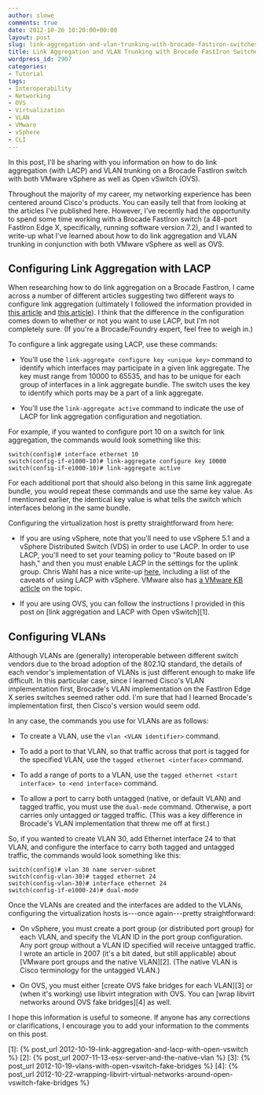 ```yaml
---
author: slowe
comments: true
date: 2012-10-26 10:20:00+00:00
layout: post
slug: link-aggregation-and-vlan-trunking-with-brocade-fastiron-switches
title: Link Aggregation and VLAN Trunking with Brocade FastIron Switches
wordpress_id: 2907
categories:
- Tutorial
tags:
- Interoperability
- Networking
- OVS
- Virtualization
- VLAN
- VMware
- vSphere
- CLI
---
```


In this post, I'll be sharing with you information on how to do link aggregation (with LACP) and VLAN trunking on a Brocade FastIron switch with both VMware vSphere as well as Open vSwitch (OVS).

Throughout the majority of my career, my networking experience has been centered around Cisco's products. You can easily tell that from looking at the articles I've published here. However, I've recently had the opportunity to spend some time working with a Brocade FastIron switch (a 48-port FastIron Edge X, specifically, running software version 7.2), and I wanted to write-up what I've learned about how to do link aggregation and VLAN trunking in conjunction with both VMware vSphere as well as OVS.

## Configuring Link Aggregation with LACP

When researching how to do link aggregation on a Brocade FastIron, I came across a number of different articles suggesting two different ways to configure link aggregation (ultimately I followed the information provided in [this article](http://community.brocade.com/docs/DOC-1984) and [this article](http://community.brocade.com/docs/DOC-1993)). I think that the difference in the configuration comes down to whether or not you want to use LACP, but I'm not completely sure. (If you're a Brocade/Foundry expert, feel free to weigh in.)

To configure a link aggregate using LACP, use these commands:

* You'll use the `link-aggregate configure key <unique key>` command to identify which interfaces may participate in a given link aggregate. The key must range from 10000 to 65535, and has to be unique for each group of interfaces in a link aggregate bundle. The switch uses the key to identify which ports may be a part of a link aggregate.

* You'll use the `link-aggregate active` command to indicate the use of LACP for link aggregation configuration and negotiation.

For example, if you wanted to configure port 10 on a switch for link aggregation, the commands would look something like this:

    switch(config)# interface ethernet 10
    switch(config-if-e1000-10)# link-aggregate configure key 10000
    switch(config-if-e1000-10)# link-aggregate active

For each additional port that should also belong in this same link aggregate bundle, you would repeat these commands and use the same key value. As I mentioned earlier, the identical key value is what tells the switch which interfaces belong in the same bundle.

Configuring the virtualization host is pretty straightforward from here:

* If you are using vSphere, note that you'll need to use vSphere 5.1 and a vSphere Distributed Switch (VDS) in order to use LACP. In order to use LACP, you'll need to set your teaming policy to "Route based on IP hash," and then you must enable LACP in the settings for the uplink group. Chris Wahl has a nice write-up [here](http://wahlnetwork.com/2012/10/15/using-lacp-with-a-vsphere-distributed-switch-5-1/), including a list of the caveats of using LACP with vSphere. VMware also has [a VMware KB article](http://kb.vmware.com/kb/2034277) on the topic.

* If you are using OVS, you can follow the instructions I provided in this post on [link aggregation and LACP with Open vSwitch][1].

## Configuring VLANs

Although VLANs are (generally) interoperable between different switch vendors due to the broad adoption of the 802.1Q standard, the details of each vendor's implementation of VLANs is just different enough to make life difficult. In this particular case, since I learned Cisco's VLAN implementation first, Brocade's VLAN implementation on the FastIron Edge X series switches seemed rather odd. I'm sure that had I learned Brocade's implementation first, then Cisco's version would seem odd.

In any case, the commands you use for VLANs are as follows:

* To create a VLAN, use the `vlan <VLAN identifier>` command.

* To add a port to that VLAN, so that traffic across that port is tagged for the specified VLAN, use the `tagged ethernet <interface>` command.

* To add a range of ports to a VLAN, use the `tagged ethernet <start interface> to <end interface>` command.

* To allow a port to carry both untagged (native, or default VLAN) and tagged traffic, you must use the `dual-mode` command. Otherwise, a port carries only untagged _or_ tagged traffic. (This was a key difference in Brocade's VLAN implementation that threw me off at first.)

So, if you wanted to create VLAN 30, add Ethernet interface 24 to that VLAN, and configure the interface to carry both tagged and untagged traffic, the commands would look something like this:

    switch(config)# vlan 30 name server-subnet
    switch(config-vlan-30)# tagged ethernet 24
    switch(config-vlan-30)# interface ethernet 24
    switch(config-if-e1000-24)# dual-mode

Once the VLANs are created and the interfaces are added to the VLANs, configuring the virtualization hosts is---once again---pretty straightforward:

* On vSphere, you must create a port group (or distributed port group) for each VLAN, and specify the VLAN ID in the port group configuration. Any port group without a VLAN ID specified will receive untagged traffic. I wrote an article in 2007 (it's a bit dated, but still applicable) about [VMware port groups and the native VLAN][2]. (The native VLAN is Cisco terminology for the untagged VLAN.)

* On OVS, you must either [create OVS fake bridges for each VLAN][3] or (when it's working) use libvirt integration with OVS. You can [wrap libvirt networks around OVS fake bridges][4] as well.

I hope this information is useful to someone. If anyone has any corrections or clarifications, I encourage you to add your information to the comments on this post.

[1]: {% post_url 2012-10-19-link-aggregation-and-lacp-with-open-vswitch %}
[2]: {% post_url 2007-11-13-esx-server-and-the-native-vlan %}
[3]: {% post_url 2012-10-19-vlans-with-open-vswitch-fake-bridges %}
[4]: {% post_url 2012-10-22-wrapping-libvirt-virtual-networks-around-open-vswitch-fake-bridges %}
